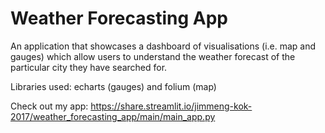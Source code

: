 # Weather Forecasting App
An application that showcases a dashboard of visualisations (i.e. map and gauges) which allow users to understand the weather forecast of the particular city they have searched for.

Libraries used: echarts (gauges) and folium (map)

Check out my app: https://share.streamlit.io/jimmeng-kok-2017/weather_forecasting_app/main/main_app.py
